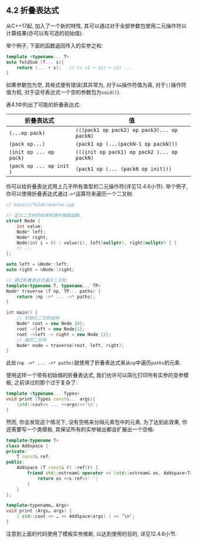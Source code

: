## 4.2 折叠表达式

从C++17起, 加入了一个新的特性, 其可以通过对于全部参数包使用二元操作符以计算结果(亦可以有可选的初始值).

举个例子, 下面的函数返回传入的实参之和:

```cpp
template <typename... T>
auto foldSum (T... s){
    return (... + s);	// (( s1 + s2) + s3) ...
}
```

如果参数包为空, 其格式便有错误(其异常为, 对于`&&`操作符值为真,  对于`||`操作符值为假, 对于逗号表达式一个空的参数包为`void()`).

表4.1中列出了可能的折叠表达式:

| **折叠表达式**           | **值**                                      |
| ------------------------ | ------------------------------------------- |
| `(...op pack)`           | `(((pack1 op pack2) op pack3)... op packN)` |
| `(pack op...)`           | `(pack1 op (...(packN-1 op packN)))`        |
| `(init op ... op pack)`  | `(((init op pack1) op pack2 )... op packN)` |
| `(pack op ... op init )` | `(pack1 op (... (packN op init)))`          |

你可以给折叠表达式用上几乎所有类型的二元操作符(详见12.4.6小节). 举个例子, 你可以使用折叠表达式通过`->*`运算符来遍历一个二叉树.

```cpp
// basics/foldtraverse.cpp

// 定义二叉树的结果和便利辅助函数.
struct Node {
	int value;
    Node* left;
    Node* right;
    Node(int i = 0) : value(i), left(nullptr), right(nullptr) { }
    // ...
};

auto left = &Node::left;
auto right = &Node::right;

// 通过折叠表达式遍历二叉树
template<typename T, typename... TP>
Node* traverse (T np, TP... paths) {
    return (np ->* ... ->* paths);
}

int main() {
    // 初始化二叉树结构
    Node* root = new Node {0};
    root ->left = new Node{1};
    root ->left -> right = new Node {2};
    // 遍历二叉树
    Node* node = traverse(root, left, right);
}
```

此处`(np ->* ... ->* paths)`就使用了折叠表达式来从`np`中遍历`paths`的元素.

使用这样一个带有初始值的折叠表达式, 我们也许可以简化打印所有实参的变参模板, 之前讲过的那个过于复杂了:

```cpp
template <typename... Types>
void print (Types const&... args){
    (std::cout<< ... <<args)<<'\n';
}
```

然而, 你会发现这个情况下, 没有空格来分隔元素包中的元素, 为了达到此效果, 你还需要写一个类模板, 其保证所有的实参输出都会扩展出一个空格:

```cpp
template<typename T>
class Addspace {
private:
    T const& ref;
public:
    Addspace (T const& r) :ref(r) {
        friend std::ostream& operator << (std::ostream& os, Addspace<T> s) {
            return os <<s.ref<<' ';
        }
    }
};

template<typename… Args>
void print (Args… args) {
	( std::cout << … << AddSpace(args) ) << ’\n’;
}
```

注意到上面的代码使用了模板实参推断, 以达到使用的目的, 详见12.4.6小节.